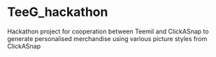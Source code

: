 # TeeG_hackathon
Hackathon project for cooperation between Teemil and ClickASnap to generate personalised merchandise using various picture styles from ClickASnap
